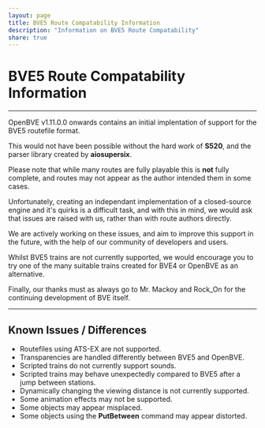 ```yaml
---
layout: page
title: BVE5 Route Compatability Information
description: "Information on BVE5 Route Compatability"
share: true
---
```


# BVE5 Route Compatability Information

---


OpenBVE v1.11.0.0 onwards contains an initial implentation of support for the BVE5 routefile format.

This would not have been possible without the hard work of **S520**, and the parser library created by **aiosupersix**.


Please note that while many routes are fully playable this is **not** fully complete, and routes may not appear as the author intended them in some cases.


Unfortunately, creating an independant implementation of a closed-source engine and it's quirks is a difficult task, and with this in mind, we would ask that issues are raised with us, rather than with route authors directly.

We are actively working on these issues, and aim to improve this support in the future, with the help of our community of developers and users.


Whilst BVE5 trains are not currently supported, we would encourage you to try one of the many suitable trains created for BVE4 or OpenBVE as an alternative.


Finally, our thanks must as always go to Mr. Mackoy and Rock_On for the continuing development of BVE itself.


---

## Known Issues / Differences

* Routefiles using ATS-EX are not supported.
* Transparencies are handled differently between BVE5 and OpenBVE.
* Scripted trains do not currently support sounds.
* Scripted trains may behave unexpectedly compared to BVE5 after a jump between stations.
* Dynamically changing the viewing distance is not currently supported.
* Some animation effects may not be supported.
* Some objects may appear misplaced.
* Some objects using the **PutBetween** command may appear distorted.